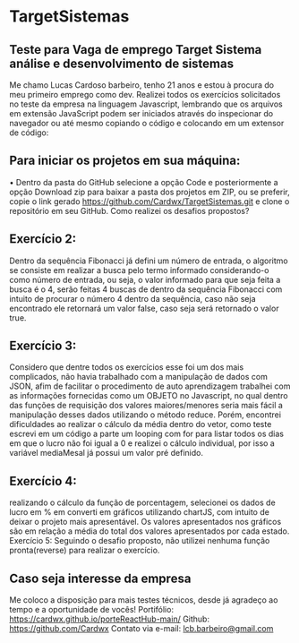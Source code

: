 # TargetSistemas
## Teste para Vaga de emprego Target Sistema análise e desenvolvimento de sistemas


Me chamo Lucas Cardoso barbeiro, tenho 21 anos e estou à procura do meu primeiro emprego como dev. Realizei todos os exercícios solicitados no teste da empresa na linguagem Javascript, lembrando que os arquivos em extensão JavaScript podem ser iniciados através do inspecionar do navegador ou até mesmo copiando o código e colocando em um extensor de código:

## Para iniciar os projetos em sua máquina:
•	Dentro da pasta do GitHub selecione a opção Code e posteriormente a opção Download zip para baixar a pasta dos projetos em ZIP, ou se preferir, copie o link gerado https://github.com/Cardwx/TargetSistemas.git e clone o repositório em seu GitHub.
Como realizei os desafios propostos? 

## Exercício 2:
Dentro da sequência Fibonacci já defini um número de entrada, o algoritmo se consiste em realizar a busca pelo termo informado considerando-o como número de entrada, ou seja, o valor informado para que seja feita a busca é o 4, serão feitas 4 buscas de dentro da sequência Fibonacci com intuito de procurar o número 4 dentro da sequência, caso não seja encontrado ele retornará um valor false, caso seja será retornado o valor true.

## Exercício 3:  
Considero que dentre todos os exercícios esse foi um dos mais complicados, não havia trabalhado com a manipulação de dados com JSON, afim de facilitar o procedimento de auto aprendizagem trabalhei com as informações fornecidas como um OBJETO no Javascript, no qual dentro das funções de requisição dos valores maiores/menores seria mais fácil a manipulação desses dados utilizando o método reduce.
Porém, encontrei dificuldades ao realizar o cálculo da média dentro do vetor, como teste escrevi em um código a parte um looping com for para listar todos os dias em que o lucro não foi igual a 0 e realizei o cálculo individual, por isso a variável mediaMesal já possui um valor pré definido. 

## Exercício 4: 
realizando o cálculo da função de porcentagem, selecionei os dados de lucro em % em converti em gráficos utilizando chartJS, com intuito de deixar o projeto mais apresentável. Os valores apresentados nos gráficos são em relação a média do total dos valores apresentados por cada estado. 
Exercício 5: Seguindo o desafio proposto, não utilizei nenhuma função pronta(reverse) para realizar o exercício. 

## Caso seja interesse da empresa

Me coloco a disposição para mais testes técnicos, desde já agradeço ao tempo e a oportunidade de vocês! 
Portifólio: https://cardwx.github.io/porteReactHub-main/
Github: https://github.com/Cardwx
Contato via e-mail: lcb.barbeiro@gmail.com

